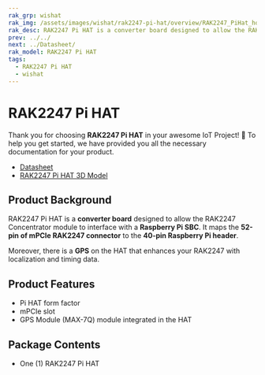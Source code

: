 ```yaml
---
rak_grp: wishat
rak_img: /assets/images/wishat/rak2247-pi-hat/overview/RAK2247_PiHat_home.png
rak_desc: RAK2247 Pi HAT is a converter board designed to allow the RAK2247 Concentrator module to interface with a Raspberry Pi SBC. It maps the 52-pin of mPCIe RAK2247 connector to the 40-pin Raspberry Pi header. 
prev: ../../
next: ../Datasheet/
rak_model: RAK2247 Pi HAT
tags: 
  - RAK2247 Pi HAT
  - wishat
---
```


# RAK2247 Pi HAT 
Thank you for choosing **RAK2247 Pi HAT** in your awesome IoT Project! 🎉 To help you get started, we have provided you all the necessary documentation for your product.

* [Datasheet](../Datasheet/)
* [RAK2247 Pi HAT 3D Model](https://downloads.rakwireless.com/3D_File/WisHat/PWB-RAK2247_PI_HAT.stp)

## Product Background

RAK2247 Pi HAT is a **converter board** designed to allow the RAK2247 Concentrator module to interface with a **Raspberry Pi SBC**. It maps the **52-pin of mPCIe RAK2247 connector** to the **40-pin Raspberry Pi header**.

Moreover, there is a **GPS** on the HAT that enhances your RAK2247 with localization and timing data.

<!-- <rk-btn
  src="/Product-Categories/WisHat/RAK2247-Pi-HAT/Datasheet/"
  label="Get Started with RAK2247 Pi HAT "
/> -->

## Product Features

- Pi HAT form factor
- mPCIe slot
- GPS Module (MAX-7Q) module integrated in the HAT

## Package Contents

- One (1) RAK2247 Pi HAT 

